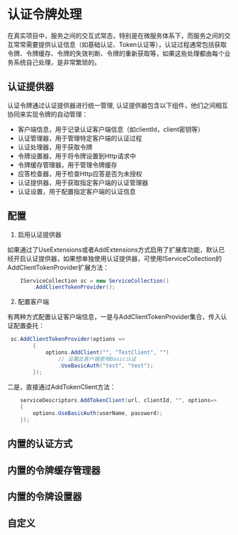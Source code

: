 # 认证令牌处理

在真实项目中，服务之间的交互式常态，特别是在微服务体系下，而服务之间的交互常常需要提供认证信息（如基础认证、Token认证等），认证过程通常包括获取令牌、令牌缓存、令牌的失效判断、令牌的重新获取等，如果这些处理都由每个业务系统自己处理，是非常繁琐的。

## 认证提供器

认证令牌通过认证提供器进行统一管理, 认证提供器包含以下组件，他们之间相互协同来实现令牌的自动管理：

- 客户端信息，用于记录认证客户端信息（如clientId，client密钥等）
- 认证管理器，用于管理特定客户端的认证过程
- 认证处理器，用于获取令牌
- 令牌设置器，用于将令牌设置到Http请求中
- 令牌缓存管理器，用于管理令牌缓存
- 应答检查器，用于检查Http应答是否为未授权
- 认证提供器，用于获取指定客户端的认证管理器
- 认证设置，用于配置指定客户端的认证信息

## 配置

1. 启用认证提供器

如果通过了UseExtensions或者AddExtensions方式启用了扩展库功能，默认已经开启认证提供器，如果想单独使用认证提供器，可使用IServiceCollection的AddClientTokenProvider扩展方法：

```c#
    IServiceCollection sc = new ServiceCollection()
        .AddClientTokenProvider();
```

2. 配置客户端

有两种方式配置认证客户端信息，一是与AddClientTokenProvider集合，传入认证配置委托：

```c#
 sc.AddClientTokenProvider(options =>
        {
            options.AddClient("", "TestClient", "")
                // 设置此客户端使用Basic认证
                .UseBasicAuth("test", "test");
        });
```

二是，直接通过AddTokenClient方法：

```c#
    serviceDescriptors.AddTokenClient(url, clientId, "", options=>
    {
        options.UseBasicAuth(userName, password);
    });
```

## 内置的认证方式

## 内置的令牌缓存管理器

## 内置的令牌设置器

## 自定义